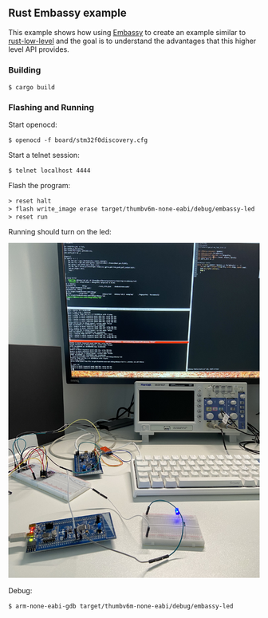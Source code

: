 ## Rust Embassy example
This example shows how using [Embassy](https://github.com/embassy-rs/embassy)
to create an example similar to [rust-low-level](../rust-low-level/README.md)
and the goal is to understand the advantages that this higher level API
provides.

### Building
```console
$ cargo build
```

### Flashing and Running
Start openocd:
```console
$ openocd -f board/stm32f0discovery.cfg
```

Start a telnet session:
```console
$ telnet localhost 4444
```

Flash the program:
```console
> reset halt
> flash write_image erase target/thumbv6m-none-eabi/debug/embassy-led
> reset run
```
Running should turn on the led:

![Rust Embassy LED example](./img/embassy-led.jpg "Example of Embassy LED example")

Debug:
```console
$ arm-none-eabi-gdb target/thumbv6m-none-eabi/debug/embassy-led
```
